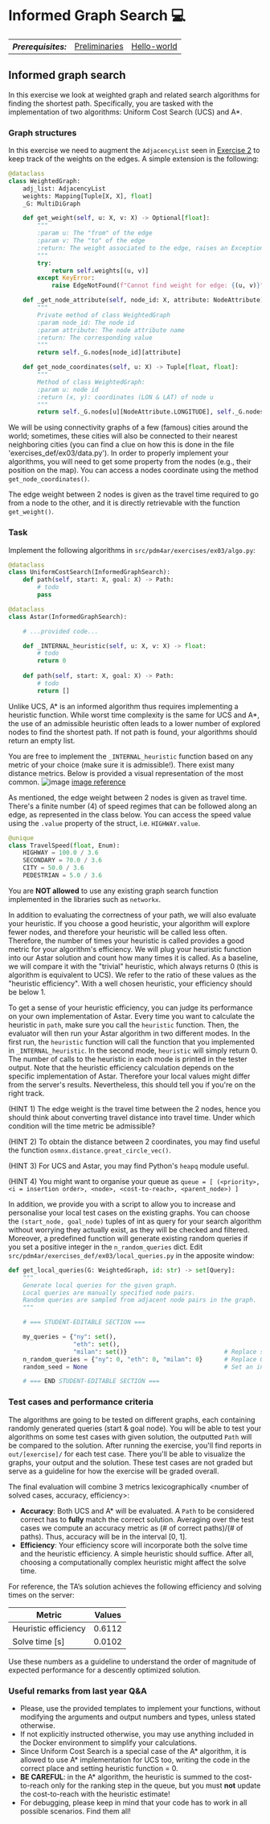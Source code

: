 # Informed Graph Search :computer:

<table>
  <tr>
    <th><i>Prerequisites:</i></th><td><a href="./00-preliminaries.html" target="_top">Preliminaries</a></td><td><a href="./01-hello-world.html" target="_top">Hello-world</a></td>
  </tr>
</table>

## Informed graph search

In this exercise we look at weighted graph and related search algorithms for finding the shortest path. 
Specifically, you are tasked with the implementation of two algorithms: Uniform Cost Search (UCS) and A*.

### Graph structures

In this exercise we need to augment the `AdjacencyList` seen in <a href="./02-graphsearch.html" target="_top">Exercise
2</a>
to keep track of the weights on the edges. A simple extension is the following:

```python
@dataclass
class WeightedGraph:
    adj_list: AdjacencyList
    weights: Mapping[Tuple[X, X], float]
    _G: MultiDiGraph

    def get_weight(self, u: X, v: X) -> Optional[float]:
        """
        :param u: The "from" of the edge
        :param v: The "to" of the edge
        :return: The weight associated to the edge, raises an Exception if the edge does not exist
        """
        try:
            return self.weights[(u, v)]
        except KeyError:
            raise EdgeNotFound(f"Cannot find weight for edge: {(u, v)}")

    def _get_node_attribute(self, node_id: X, attribute: NodeAttribute) -> Any:
        """
        Private method of class WeightedGraph
        :param node_id: The node id
        :param attribute: The node attribute name
        :return: The corresponding value
        """
        return self._G.nodes[node_id][attribute]

    def get_node_coordinates(self, u: X) -> Tuple[float, float]:
        """
        Method of class WeightedGraph:
        :param u: node id
        :return (x, y): coordinates (LON & LAT) of node u
        """
        return self._G.nodes[u][NodeAttribute.LONGITUDE], self._G.nodes[u][NodeAttribute.LATITUDE]
```


We will be using connectivity graphs of a few (famous) cities around the world; sometimes, these cities will also be connected to their nearest neighboring cities (you can find a clue on how this is done in the file 'exercises_def/ex03/data.py').
In order to properly implement your algorithms, you will need to get some property from the nodes (e.g., their position on the map).
You can access a nodes coordinate using the method `get_node_coordinates()`.

The edge weight between 2 nodes is given as the travel time required to go from a node to the other, and it is directly retrievable with the function `get_weight()`.


### Task
Implement the following algorithms in `src/pdm4ar/exercises/ex03/algo.py`:

```python
@dataclass
class UniformCostSearch(InformedGraphSearch):
    def path(self, start: X, goal: X) -> Path:
        # todo
        pass

@dataclass
class Astar(InformedGraphSearch):

    # ...provided code...

    def _INTERNAL_heuristic(self, u: X, v: X) -> float:
        # todo
        return 0
        
    def path(self, start: X, goal: X) -> Path:
        # todo
        return []
```

Unlike UCS, A* is an informed algorithm thus requires implementing a heuristic function. While worst time complexity is the same for UCS and A*, the use of an admissible heuristic often leads to a lower number of explored nodes to find the shortest path. If not path is found, your algorithms should return an empty list.

You are free to implement the `_INTERNAL_heuristic` function based on any metric of your choice (make sure it is admissible!).
There exist many distance metrics. Below is provided a visual representation of the most common.
![image](https://miro.medium.com/max/1220/0*WrVc0CpxoStXpACy.png)
[image reference](#https://miro.medium.com/max/1220/0*WrVc0CpxoStXpACy.png)

As mentioned, the edge weight between 2 nodes is given as travel time. There's a finite number (4) of speed regimes that can be followed along an edge, as represented in the class below.
You can access the speed value using the `.value` property of the struct, i.e. `HIGHWAY.value`.
```python
@unique
class TravelSpeed(float, Enum):
    HIGHWAY = 100.0 / 3.6
    SECONDARY = 70.0 / 3.6
    CITY = 50.0 / 3.6
    PEDESTRIAN = 5.0 / 3.6
```

You are **NOT allowed** to use any existing graph search function implemented in the libraries such as `networkx`.

In addition to evaluating the correctness of your path, we will also evaluate your heuristic. If you choose a good heuristic, your algorithm will explore fewer nodes, and therefore your heuristic will be called less often. Therefore, the number of times your heuristic is called provides a good metric for your algorithm's efficiency. We will plug your heuristic function into our Astar solution and count how many times it is called. As a baseline, we will compare it with the "trivial" heuristic, which always returns 0 (this is algorithm is equivalent to UCS). We refer to the ratio of these values as the "heuristic efficiency". With a well chosen heuristic, your efficiency should be below 1.

To get a sense of your heuristic efficiency, you can judge its performance on your own implementation of Astar. Every time you want to calculate the heuristic in `path`, make sure you call the `heuristic` function. Then, the evaluator will then run your Astar algorithm in two different modes. In the first run, the `heuristic` function will call the function that you implemented in `_INTERNAL_heuristic`. In the second mode, `heuristic` will simply return 0. The number of calls to the heuristic in each mode is printed in the tester output. Note that the heuristic efficiency calculation depends on the specific implementation of Astar. Therefore your local values might differ from the server's results. Nevertheless, this should tell you if you're on the right track.

(HINT 1) The edge weight is the travel time between the 2 nodes, hence you should think about converting travel distance into travel time. 
Under which condition will the time metric be admissible?

(HINT 2) To obtain the distance between 2 coordinates, you may find useful the function `osmnx.distance.great_circle_vec()`.

(HINT 3) For UCS and Astar, you may find Python's `heapq` module useful.

(HINT 4) You might want to organise your queue as `queue = [ (<priority>, <i = insertion order>, <node>, <cost-to-reach>, <parent_node>) ]`

In addition, we provide you with a script to allow you to increase and personalise your local test cases on the existing graphs. You can choose the `(start_node, goal_node)` tuples of int as query for your search algorithm without worrying they actually exist, as they will be checked and filtered. Moreover, a predefined function will generate existing random queries if you set a positive integer in the `n_random_queries` dict. Edit `src/pdm4ar/exercises_def/ex03/local_queries.py` in the apposite window:

```python
def get_local_queries(G: WeightedGraph, id: str) -> set[Query]:
    """
    Generate local queries for the given graph.
    Local queries are manually specified node pairs.
    Random queries are sampled from adjacent node pairs in the graph.
    """

    # === STUDENT-EDITABLE SECTION ===

    my_queries = {"ny": set(), 
                  "eth": set(), 
                  "milan": set()}                           # Replace set() with e.g.{(1, 2), (3, 4)}
    n_random_queries = {"ny": 0, "eth": 0, "milan": 0}      # Replace 0 with another int
    random_seed = None                                      # Set an integer if you want deterministic results

    # === END STUDENT-EDITABLE SECTION ===
```

### Test cases and performance criteria

The algorithms are going to be tested on different graphs, each containing randomly generated queries (start & goal node).
You will be able to test your algorithms on some test cases with given solution, the outputted `Path` will be compared to the solution. 
After running the exercise, you'll find reports in `out/[exercise]/` for each test case. There you'll be able to visualize the graphs, your output and the solution.
These test cases are not graded but serve as a guideline for how the exercise will be graded overall.

The final evaluation will combine 3 metrics lexicographically <number of solved cases, accuracy, efficiency>:
* **Accuracy**: Both UCS and A* will be evaluated. A `Path` to be considered correct has to **fully** match the correct solution. Averaging over the test cases we compute an accuracy metric as (# of correct paths)/(# of paths). Thus, accuracy will be in the interval [0, 1].
* **Efficiency**: Your efficiency score will incorporate both the solve time and the heuristic efficiency. A simple heuristic should suffice. After all, choosing a computationally complex heuristic might affect the solve time.

For reference, the TA’s solution achieves the following efficiency and solving times on the server:

| Metric              | Values      |
|---------------------|-------------|
| Heuristic efficiency|     0.6112  |
| Solve time [s]      |     0.0102  |

Use these numbers as a guideline to understand the order of magnitude of expected performance for a descently optimized solution.


### Useful remarks from last year Q&A
* Please, use the provided templates to implement your functions, without modifying the arguments and output numbers and types, unless stated otherwise.
* If not explicitly instructed otherwise, you may use anything included in the Docker environment to simplify your calculations.
* Since Uniform Cost Search is a special case of the A* algorithm, it is allowed to use A* implementation for UCS too, writing the code in the correct place and setting heuristic function = 0.
* **BE CAREFUL**: in the A* algorithm, the heuristic is summed to the cost-to-reach only for the ranking step in the queue, but you must **not** update the cost-to-reach with the heuristic estimate!
* For debugging, please keep in mind that your code has to work in all possible scenarios. Find them all!
